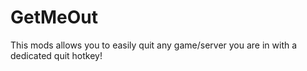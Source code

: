 # GetMeOut
This mods allows you to easily quit any game/server you are in with a dedicated quit hotkey!
